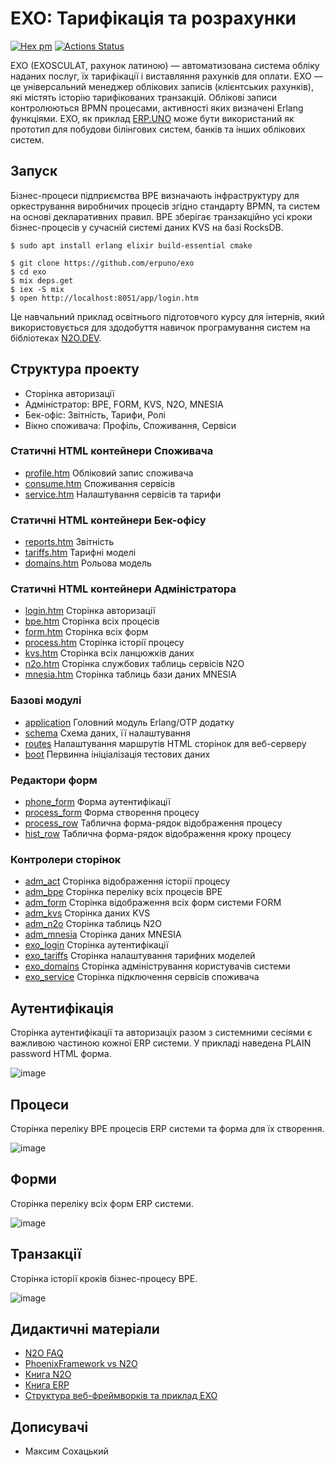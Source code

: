 EXO: Тарифікація та розрахунки
==============================

[![Hex pm](http://img.shields.io/hexpm/v/exosculat.svg?style=flat)](https://hex.pm/packages/exosculat)
[![Actions Status](https://github.com/erpuno/exo/workflows/mix/badge.svg)](https://github.com/erpuno/exo/actions)

EXO (EXOSCULAT, рахунок латиною) — автоматизована система обліку наданих послуг,
їх тарифікації і виставляння рахунків для оплати.
EXO — це універсальний менеджер облікових записів (клієнтських рахунків),
які містять історію тарифікованих транзакцій. Облікові записи контролюються BPMN процесами,
активності яких визначені Erlang функціями. EXO, як приклад <a href="https://erp.uno">ERP.UNO</a>
може бути використаний як прототип для побудови білінгових систем, банків та інших облікових систем.

Запуск
------

Бізнес-процеси підприємства BPE визначають інфраструктуру для оркестрування виробничих процесів
згідно стандарту BPMN, та систем на основі декларативних правил. BPE зберігає транзакційно усі
кроки бізнес-процесів у сучасній системі даних KVS на базі RocksDB.

```
$ sudo apt install erlang elixir build-essential cmake
```

```
$ git clone https://github.com/erpuno/exo
$ cd exo
$ mix deps.get
$ iex -S mix
$ open http://localhost:8051/app/login.htm
```

Це навчальний приклад освітнього підготовчого курсу для інтернів, який використовується для
здодобуття навичок програмування систем на бібліотеках <a href="https://n2o.dev/ua/">N2O.DEV</a>.

Структура проекту
-----------------

* Сторінка авторизації
* Адміністратор: BPE, FORM, KVS, N2O, MNESIA
* Бек-офіс: Звітність, Тарифи, Ролі
* Вікно споживача: Профіль, Споживання, Сервіси

### Статичні HTML контейнери Споживача

* [profile.htm](priv/static/consumer/profile.htm) Обліковий запис споживача
* [consume.htm](priv/static/consumer/consume.htm) Споживання сервісів
* [service.htm](priv/static/consumer/service.htm) Налаштування сервісів та тарифи

### Статичні HTML контейнери Бек-офісу

* [reports.htm](priv/static/backoffice/reports.htm) Звітність
* [tariffs.htm](priv/static/backoffice/tariffs.htm) Тарифні моделі
* [domains.htm](priv/static/backoffice/domains.htm) Рольова модель

### Статичні HTML контейнери Адміністратора

* [login.htm](priv/static/admin/login.htm) Сторінка авторизації
* [bpe.htm](priv/static/admin/bpe.htm) Сторінка всіх процесів
* [form.htm](priv/static/admin/form.htm) Сторінка всіх форм
* [process.htm](priv/static/admin/process.htm) Сторінка історії процесу
* [kvs.htm](priv/static/admin/kvs.htm) Сторінка всіх ланцюжків даних
* [n2o.htm](priv/static/admin/n2o.htm) Сторінка службових таблиць сервісів N2O
* [mnesia.htm](priv/static/admin/mnesia.htm) Сторінка таблиць бази даних MNESIA

### Базові модулі

* [application](lib/application.ex) Головний модуль Erlang/OTP додатку
* [schema](lib/schema.ex) Схема даних, її налаштування
* [routes](lib/routes.ex) Налаштування маршрутів HTML сторінок для веб-серверу
* [boot](lib/boot.ex) Первинна ініціалізація тестових даних

### Редактори форм

* [phone_form](lib/forms/phone_form.ex) Форма аутентифікації
* [process_form](lib/forms/process_form.ex) Форма створення процесу
* [process_row](lib/forms/process_row.ex) Таблична форма-рядок відображення процесу
* [hist_row](lib/forms/hist_row.ex) Таблична форма-рядок відображення кроку процесу

### Контролери сторінок

* [adm_act](lib/pages/adm_act.ex) Сторінка відображення історії процесу
* [adm_bpe](lib/pages/adm_bpe.ex) Сторінка переліку всіх процесів BPE
* [adm_form](lib/pages/adm_form.ex) Сторінка відображення всіх форм системи FORM
* [adm_kvs](lib/pages/adm_kvs.ex) Сторінка даних KVS
* [adm_n2o](lib/pages/adm_n2o.ex) Сторінка таблиць N2O
* [adm_mnesia](lib/pages/adm_mnesia.ex) Сторінка даних MNESIA
* [exo_login](lib/pages/exo_login.ex) Сторінка аутентифікації
* [exo_tariffs](lib/pages/exo_tariffs.ex) Сторінка налаштування тарифних моделей
* [exo_domains](lib/pages/exo_domains.ex) Сторінка адміністрування користувачів системи
* [exo_service](lib/pages/exo_service.ex) Сторінка підключення сервісів споживача

Аутентифікація
--------------

Сторінка аутентифікації та авторизаціх разом з системними сесіями є важливою частиною кожної ERP системи.
У прикладі наведена PLAIN password HTML форма.

![image](https://user-images.githubusercontent.com/144776/200148867-67025100-560e-4dc5-bcdd-dacf88e50c83.png)

Процеси
-------

Сторінка переліку BPE процесів ERP системи та форма для їх створення.

![image](https://user-images.githubusercontent.com/144776/200149087-e2a2af6a-bd5c-4006-b6fe-f3b95f12b11f.png)

Форми
-----

Сторінка переліку всіх форм ERP системи.

![image](https://user-images.githubusercontent.com/144776/200148896-b09d25b6-2c67-4d1d-b851-aaadc9164c82.png)

Транзакції
----------

Сторінка історії кроків бізнес-процесу BPE.

![image](https://user-images.githubusercontent.com/144776/200149114-dcd21f61-28a4-4aa9-a020-bcb2f70b7a1f.png)

Дидактичні матеріали
--------------------

* <a href="https://tonpa.guru/stream/2019/2019-07-31%20N2O%20FAQ.htm">N2O FAQ</a>
* <a href="https://tonpa.guru/stream/2016/2016-01-29%20PhoenixFramework%20vs%20N2O.htm">PhoenixFramework vs N2O</a>
* <a href="https://n2o.dev/ua/books/vol.2/index.html">Книга N2O</a>
* <a href="https://n2o.dev/ua/books/vol.3/index.html">Книга ERP</a>
* <a href="https://tonpa.guru/stream/2022/2022-11-17%20%D0%A1%D1%82%D1%80%D1%83%D0%BA%D1%82%D1%83%D1%80%D0%B0%20%D0%B2%D0%B5%D0%B1-%D1%84%D1%80%D0%B5%D0%B9%D0%BC%D0%B2%D0%BE%D1%80%D0%BA%D1%96%D0%B2.htm">Структура веб-фреймворків та приклад EXO</a>

Дописувачі
----------

* Максим Сохацький
